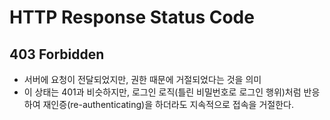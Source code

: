 # HTTP Response Status Code

## 403 Forbidden

- 서버에 요청이 전달되었지만, 권한 때문에 거절되었다는 것을 의미
- 이 상태는 401과 비슷하지만, 로그인 로직(틀린 비밀번호로 로그인 행위)처럼 반응하여 재인증(re-authenticating)을 하더라도 지속적으로 접속을 거절한다.
